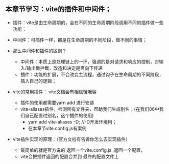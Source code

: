 ## 本章节学习：vite的插件和中间件；


* 插件：vite是由生命周期的，会在不同的生命周期阶段调用不同的插件做一些功能；
* 中间件：可插件一样，都是在生命周期的不同阶段，做不同的事情；

* 那么中间件和插件的区别？
  * 中间件：本质上是处理链上的一环，强调的是对请求和响应的控制，对输入/输出做拦截，改造和决定是否向下传递
  * 插件：功能的扩展，不会改变主流程，通过钩子在生命周期的不同阶段，插入自己的逻辑；


* vite的常用插件： vite文档会有相信饿哦容
  * 插件的使用都需要yarn add 进行安装
  * vite-aliases插件，检测所有文件夹，帮助我们生成别名；(在我们06中我们自己配置过别名，这个插件的使用)
    * yarn add vite-aliases -D;   //-D开发环境用；
    * 在本章节vite.config.js有案例




* vite插件实现的原理：（官方文档有告诉你怎么去实现插件）
  * 最简单的就是官方说的 返回一个vite.config.js  ,返回一个配置，
  * vite会把插件返回的配置合并到 最终的配置文件上